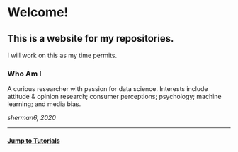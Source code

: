# Welcome!  

## This is a website for my repositories. 

I will work on this as my time permits.  


### Who Am I

A curious researcher with passion for data science.  Interests include attitude & opinion research; consumer perceptions; psychology; machine learning; and media bias.  


_sherman6, 2020_  

___

#### [Jump to Tutorials](https://sherman6.github.io/tutorials/)  
